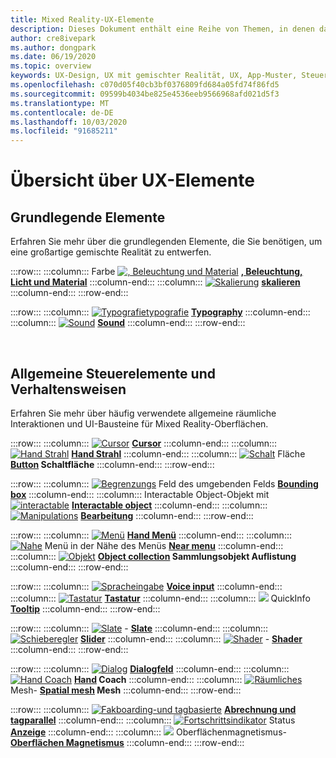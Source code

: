 ```yaml
---
title: Mixed Reality-UX-Elemente
description: Dieses Dokument enthält eine Reihe von Themen, in denen das Entwerfen von Geräten mit gemischter Realität erläutert wird.
author: cre8ivepark
ms.author: dongpark
ms.date: 06/19/2020
ms.topic: overview
keywords: UX-Design, UX mit gemischter Realität, UX, App-Muster, Steuerelemente, Stil, hololens, Interaktion, räumliche Interaktion, räumliche Benutzeroberfläche, UX-Elemente, Verhaltensweisen, Bausteine, Typografie, Farben
ms.openlocfilehash: c070d05f40cb3bf0376809fd684a05fd74f86fd5
ms.sourcegitcommit: 09599b4034be825e4536eeb9566968afd021d5f3
ms.translationtype: MT
ms.contentlocale: de-DE
ms.lasthandoff: 10/03/2020
ms.locfileid: "91685211"
---
```

# <a name="ux-elements-overview"></a>Übersicht über UX-Elemente
## <a name="foundational-elements"></a>Grundlegende Elemente
Erfahren Sie mehr über die grundlegenden Elemente, die Sie benötigen, um eine großartige gemischte Realität zu entwerfen.

:::row:::
    :::column:::
       Farbe [ ![ , Beleuchtung und Material](images/640px-fragments.png)](color-light-and-materials.md) **[, Beleuchtung, Licht und Material](color-light-and-materials.md)**
    :::column-end:::
    :::column:::
       [ ![ Skalierung](images/volvo-cars-microsoft-hololens-experience01-640px.png)](scale.md) **[skalieren](scale.md)**
    :::column-end:::
:::row-end:::

:::row:::
    :::column:::
       [ ![ Typografietypografie](images/typography-cover.png)](typography.md) **[Typography](typography.md)**
    :::column-end:::
    :::column:::
       [ ![ Sound](images/spatialaudio.png)](spatial-sound-design.md) **[Sound](spatial-sound-design.md)**
    :::column-end:::
:::row-end:::

<br>

## <a name="common-controls-and-behaviors"></a>Allgemeine Steuerelemente und Verhaltensweisen
Erfahren Sie mehr über häufig verwendete allgemeine räumliche Interaktionen und UI-Bausteine für Mixed Reality-Oberflächen.

:::row:::
    :::column:::
       [ ![ Cursor](images/UX_Hero_Cursor.jpg)](cursors.md) **[Cursor](cursors.md)**
    :::column-end:::
    :::column:::
       [ ![ Hand Strahl](images/UX_Hero_HandRay.jpg)](point-and-commit.md) **[Hand Strahl](point-and-commit.md)**
    :::column-end:::
    :::column:::
       [ ![ Schalt](images/UX_Hero_Button.jpg)](button.md) Fläche **[Button](button.md) Schaltfläche**
    :::column-end:::
:::row-end:::

:::row:::
    :::column:::
       [ ![ Begrenzungs](images/UX_Hero_BoundingBox.jpg)](app-bar-and-bounding-box.md) Feld des umgebenden Felds **[Bounding box](app-bar-and-bounding-box.md)**
    :::column-end:::
    :::column:::
       Interactable Object-Objekt mit [ ![ interactable](images/UX_Hero_Interactable.jpg)](interactable-object.md) **[Interactable object](interactable-object.md)**
    :::column-end:::
    :::column:::
       [ ![ Manipulations](images/UX_Hero_Manipulation.jpg)](direct-manipulation.md) **[Bearbeitung](direct-manipulation.md)**
    :::column-end:::
:::row-end:::

:::row:::
    :::column:::
       [ ![ Menü](images/UX_Hero_HandMenu.jpg)](hand-menu.md) **[Hand Menü](hand-menu.md)**
    :::column-end:::
    :::column:::
       [ ![ Nahe](images/UX_Hero_NearMenu.jpg)](near-menu.md) Menü in der Nähe des Menüs **[Near menu](near-menu.md)**
    :::column-end:::
    :::column:::
       [ ![ Objekt](images/UX_Hero_ObjectCollection.jpg)](object-collection.md) **[Object collection](object-collection.md) Sammlungsobjekt Auflistung**
    :::column-end:::
:::row-end:::

:::row:::
    :::column:::
       [ ![ Spracheingabe](images/UX_Hero_VoiceCommand.jpg)](voice-input.md) **[Voice input](voice-input.md)**
    :::column-end:::
    :::column:::
       [ ![ Tastatur](images/UX_Hero_Keyboard.jpg)](keyboard.md) **[Tastatur](keyboard.md)**
    :::column-end:::
    :::column:::
       [ ![](images/UX_Hero_Tooltip.jpg)](tooltip.md) QuickInfo **[Tooltip](tooltip.md)**
    :::column-end:::
:::row-end:::

:::row:::
    :::column:::
       [ ![ Slate](images/UX_Hero_Slate.jpg)](slate.md) - **[Slate](slate.md)**
    :::column-end:::
    :::column:::
       [ ![ Schieberegler](images/UX_Hero_Slider.jpg)](slider.md) **[Slider](slider.md)**
    :::column-end:::
    :::column:::
        [ ![ Shader](images/UX_Hero_StandardShader.jpg)](shader.md) - **[Shader](shader.md)**
    :::column-end:::
:::row-end:::

:::row:::
    :::column:::
       [ ![ Dialog](images/MRTK_UX_Dialog.jpg)](dialog-ui.md) **[Dialogfeld](dialog-ui.md)**
    :::column-end:::
    :::column:::
       [ ![ Hand Coach](images/HandCoach/MRTK_handCoach.jpg)](hand-coach.md) **[Hand](hand-coach.md) Coach**
    :::column-end:::
    :::column:::
       [ ![ Räumliches](images/MRTK_PulseShader_SpatialMesh.gif)](spatial-mesh-ux.md) Mesh- **[Spatial mesh](spatial-mesh-ux.md) Mesh**
    :::column-end:::
:::row-end:::

:::row:::
    :::column:::
        [ ![ Fakboarding-und tagbasierte](images/MRTK_TagAlong.gif)](billboarding-and-tag-along.md) **[Abrechnung und tagparallel](billboarding-and-tag-along.md)**
    :::column-end:::
    :::column:::
       [ ![ Fortschrittsindikator](images/MRTK_ProgressIndicator.gif)](progress.md) Status **[Anzeige](progress.md)**
    :::column-end:::
    :::column:::
       [ ![](images/MRTK_SurfaceMagnetism.gif)](surface-magnetism.md) Oberflächenmagnetismus- **[Oberflächen Magnetismus](surface-magnetism.md)**
    :::column-end:::
:::row-end:::

<br>
